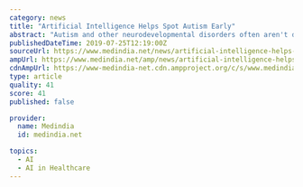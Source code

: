 ```yaml
---
category: news
title: "Artificial Intelligence Helps Spot Autism Early"
abstract: "Autism and other neurodevelopmental disorders often aren't diagnosed until a child is a few years of age, when behavioral interventions and speech/occupational therapy become less effective. ‘Biomarkers could offer robust yet affordable screening tools ..."
publishedDateTime: 2019-07-25T12:19:00Z
sourceUrl: https://www.medindia.net/news/artificial-intelligence-helps-spot-autism-early-189143-1.htm
ampUrl: https://www.medindia.net/amp/news/artificial-intelligence-helps-spot-autism-early-189143-1.htm
cdnAmpUrl: https://www-medindia-net.cdn.ampproject.org/c/s/www.medindia.net/amp/news/artificial-intelligence-helps-spot-autism-early-189143-1.htm
type: article
quality: 41
score: 41
published: false

provider:
  name: Medindia
  id: medindia.net

topics:
  - AI
  - AI in Healthcare
---
```

